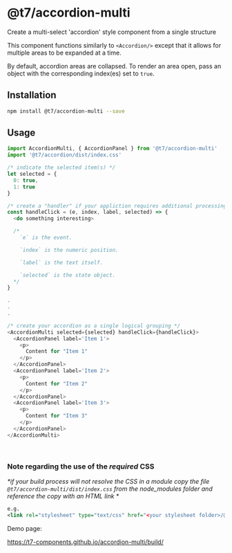 # @t7/accordion-multi

Create a multi-select 'accordion' style component from a single structure

This component functions similarly to `<Accordion/>` except that it allows for multiple areas to be expanded at a time.

By default, accordion areas are collapsed. To render an area open, pass an object with the corresponding index(es) set to `true`.

## Installation
```sh
npm install @t7/accordion-multi --save
```

## Usage
```js
import AccordionMulti, { AccordionPanel } from '@t7/accordion-multi'
import '@t7/accordion/dist/index.css'
```
```js
/* indicate the selected item(s) */
let selected = {
  0: true,
  1: true
}

/* create a "handler" if your appliction requires additional processing when tabs are selected */
const handleClick = (e, index, label, selected) => {
  <do something interesting>

  /*
    `e` is the event.

    `index` is the numeric position.

    `label` is the text itself.

    `selected` is the state object.
  */
}

.
.
.

/* create your accordion as a single logical grouping */
<AccordionMulti selected={selected} handleClick={handleClick}>
  <AccordionPanel label='Item 1'>
    <p>
      Content for "Item 1"
    </p>
  </AccordionPanel>
  <AccordionPanel label='Item 2'>
    <p>
      Content for "Item 2"
    </p>
  </AccordionPanel>
  <AccordionPanel label='Item 3'>
    <p>
      Content for "Item 3"
    </p>
  </AccordionPanel>
</AccordionMulti>

```
&nbsp;
&nbsp;

### Note regarding the use of the _required_ CSS
_*if your build process will not resolve the CSS in a module copy the file `@t7/accordion-multi/dist/index.css` from the node_modules folder and reference the copy with an HTML link *_

```xml
e.g.
<link rel="stylesheet" type="text/css" href="<your stylesheet folder>/@t7/accordion-multi/dist/index.css">
```

Demo page:

https://t7-components.github.io/accordion-multi/build/
